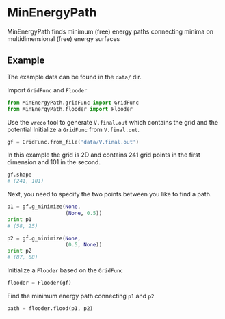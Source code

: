 # MinEnergyPath

MinEnergyPath finds minimum (free) energy paths connecting
minima on multidimensional (free) energy surfaces

## Example

The example data can be found in the `data/` dir.

Import `GridFunc` and `Flooder`

```python
from MinEnergyPath.gridFunc import GridFunc
from MinEnergyPath.flooder import Flooder
```

Use the `vreco` tool to generate `V.final.out`
which contains the grid and the potential
Initialize a `GridFunc` from `V.final.out`.

```python
gf = GridFunc.from_file('data/V.final.out')
```

In this example the grid is 2D and contains 241 grid points
in the first dimension and 101 in the second.

```python
gf.shape
# (241, 101)
```

Next, you need to specify the two points between you like
to find a path.

```python
p1 = gf.g_minimize(None,
                   (None, 0.5))
print p1
# (58, 25)

p2 = gf.g_minimize(None,
                   (0.5, None))
print p2
# (87, 68)
```

Initialize a `Flooder` based on the `GridFunc`

```python
flooder = Flooder(gf)
```

Find the minimum energy path connecting `p1` and `p2`

```python
path = flooder.flood(p1, p2)
```
